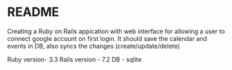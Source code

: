 # README

Creating a Ruby on Rails appication with web interface for allowing a user to connect google account on first login.
It should save the calendar and events in DB, also syncs the changes (create/update/delete)

Ruby version- 3.3
Rails version - 7.2
DB - sqlite
